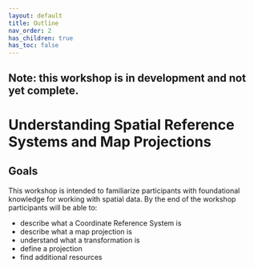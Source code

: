 ```yaml
---
layout: default
title: Outline
nav_order: 2
has_children: true
has_toc: false
---
```

## Note: this workshop is in development and not yet complete.

# Understanding Spatial Reference Systems and Map Projections

## Goals

This workshop is intended to familiarize participants with foundational knowledge for working with spatial data. By the end of the workshop participants will be able to:

- describe what a Coordinate Reference System is
- describe what a map projection is
- understand what a transformation is
- define a projection
- find additional resources
